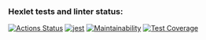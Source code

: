 ### Hexlet tests and linter status:
[![Actions Status](https://github.com/JaZZim/frontend-project-lvl2/workflows/hexlet-check/badge.svg)](https://github.com/JaZZim/frontend-project-lvl2/actions) [![jest](https://github.com/JaZZim/frontend-project-lvl2/workflows/test-check/badge.svg)](https://github.com/JaZZim/frontend-project-lvl2/actions) [![Maintainability](https://api.codeclimate.com/v1/badges/0afd8caf24241c2a34ba/maintainability)](https://codeclimate.com/github/JaZZim/frontend-project-lvl2/maintainability) [![Test Coverage](https://api.codeclimate.com/v1/badges/0afd8caf24241c2a34ba/test_coverage)](https://codeclimate.com/github/JaZZim/frontend-project-lvl2/test_coverage)